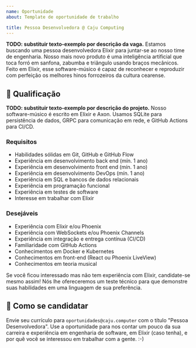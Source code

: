 ```yaml
---
name: Oportunidade
about: Template de oportunidade de trabalho

title: Pessoa Desenvolvedora @ Caju Computing
---
```


<!--
Boas-vindas ao Oportunidades Elug CE!

Este template é um ponto de partida rápida para criação de uma nova oportunidade. Ele descreve uma oportunidade em uma empresa fictícia chamada Caju Computing. Inspire-se nos textos pré-definidos, e então substitua-os com as informações da sua oportunidade e empresa.

Instruções:

- Não faça distinção de gênero (ex.: use "Pessoa Desenvolvedora" ao invés de "Desenvolvedor")
- Adicione as labels adequadamente. Temos cinco grupos de labels, distintos por cor:
  - Tipo (cor amarelo). Ex: estágio, CLT, etc.
  - Região (cor verde). Ex: Nordeste, Sudeste, etc.
  - Setor (cor laranja). Ex: back end, front end, etc.
  - Senioridade (cor azul). Ex: junior, senior, ec.
  - Tech (cor vermelha). Ex: Erlang, Phoenix, etc.
- Tenha respeito e tenha empatia ao redigir os textos de sua oportunidade profissional :-)

Sucesso no recrutamento!
-->

<!--
📝 SEÇÃO SOBRE A OPORTUNIDADE

Escreva um excerto sobre a oportunidade de trabalho, citando o perfil da pessoa candidata que a empresa deseja, qual a empresa contratante e o que ela faz/em que mercado atua - e se possível, em que produto/projeto a pessoa irá atuar.

💡 Encontre um balanço entre a simplicidade e descreva os pontos mais importantes - de forma bem resumida! O principal objetivo desse primeiro parágrafo é apresentar brevemente a oportunidade e a empresa (de forma bem resumida mesmo) e despertar o interesse das pessoas candidatas na oportuniade.
-->

**TODO: substituir texto-exemplo por descrição da vaga.** Estamos buscando uma pessoa desenvolvedora Elixir para juntar-se ao nosso time de engenharia. Nosso mais novo produto é uma inteligência artificial que toca forró em sanfona, zabumba e triângulo usando braços mecânicos. Feito em Elixir, esse software-músico é capaz de reconhecer e reproduzir com perfeição os melhores hinos forrozeiros da cultura cearense.

## 📝 Qualificação

<!--
📝 SEÇÃO SOBRE O PERFIL DA PESSOA CANDIDATA QUE ESTÁ BUSCANDO

Descreva aqui a qualificação necessária para a oportunidade.

Descrever bem os requisitos de uma oportunidade pode ser o fator de sucesso ou fracasso de uma contratação. Certifique-se de que as qualificações estão corretamente alinhadas com a oportunidade.

Lembre-se de fazer distinção entre qualificações necessárias e desejáveis.

💡 Embora não seja obrigatório, é aconselhável ter também um resumo sobre as características técnicas do produto/projeto/software no qual a pessoa candidata trabalhará.
-->

**TODO: substituir texto-exemplo por descrição do projeto.** Nosso software-músico é escrito em Elixir e Axon. Usamos SQLite para persistência de dados, GRPC para comunicação em rede, e GitHub Actions para CI/CD.

### Requisitos

<!--
📝 REQUISITOS

Listamos abaixo alguns requisitos como um ponto de partida. Alguns são redundantes e/ou conflitantes! Então, fique à vontade para editar ou remover alguns ou todos os itens abaixo.
-->

- Habilidades sólidas em Git, GitHub e GitHub Flow
- Experiência em desenvolvimento back end (mín. 1 ano)
- Experiência em desenvolvimento front end (mín. 1 ano)
- Experiência em desenvolvimento DevOps (mín. 1 ano)
- Experiência em SQL e bancos de dados relacionais
- Experiência em programação funcional
- Experiência em testes de software
- Interesse em trabalhar com Elixir

### Desejáveis

- Experiência com Elixir e/ou Phoenix
- Experiência com WebSockets e/ou Phoenix Channels
- Experiência em integração e entrega contínua (CI/CD)
- Familiaridade com GitHub Actions
- Conhecimentos em Docker e Kubernetes
- Conhecimentos em front-end (React ou Phoenix LiveView)
- Conhecimentos em teoria musical

<!--
💡 Encoraje pessoas desenvolvedoras não-experientes em Elixir a se candidatar! Elixir está se popularizando - e considerando sua excelente reputação técnica, será comum ter pessoas desenvolvedoras de outras tecnologias consultando oportunidades para trabalhar com a linguagem
-->

Se você ficou interessado mas não tem experiência com Elixir, candidate-se mesmo assim! Nós lhe ofereceremos um teste técnico para que demonstre suas habilidades em uma linguagem de sua preferência.

## 👋 Como se candidatar

<!--
💡 Se a pessoa interessada chegou nesse ponto, significa que seu anúncio funcionou. Parabéns! Agora, basta fornecer um meio de contato/candidatura para as pessoas candidatas ao processo seletivo.
-->

Envie seu currículo para `oportunidades@caju.computer` com o título "Pessoa Desenvolvedora". Use a oportunidade para nos contar um pouco da sua carreira e experiência em engenharia de software, em Elixir (caso tenha), e por quê você se interessou em trabalhar com a gente. :-)
